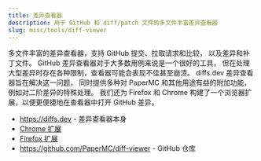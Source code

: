 ```yaml
---
title: 差异查看器
description: 用于 GitHub 和 diff/patch 文件的多文件丰富差异查看器
slug: misc/tools/diff-viewer
---
```


多文件丰富的差异查看器，支持 GitHub 提交、拉取请求和比较，
以及差异和补丁文件。
GitHub 差异查看器对于大多数用例来说是一个很好的工具，
但在处理大型差异时存在各种限制，查看器可能会表现不佳甚至崩溃。
diffs.dev 差异查看器旨在解决这一问题，
同时提供多种对 PaperMC 和其他用途有益的附加功能，例如对二阶差异的特殊处理。
我们还为 Firefox 和 Chrome 构建了一个浏览器扩展，以便更便捷地在查看器中打开 GitHub 差异。

- https://diffs.dev - 差异查看器本身
- [Chrome 扩展](https://chromewebstore.google.com/detail/patch-roulette/feaaoepdocmiibjilhoahgldkaajfnhb)
- [Firefox 扩展](https://addons.mozilla.org/en-US/firefox/addon/patch-roulette/)
- https://github.com/PaperMC/diff-viewer - GitHub 仓库
